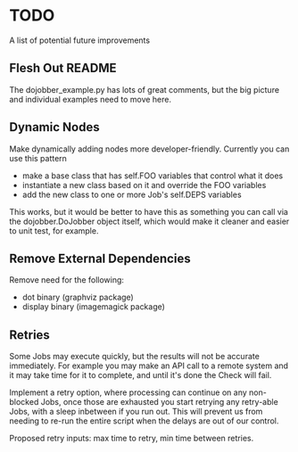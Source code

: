 TODO
====

A list of potential future improvements

Flesh Out README
----------------

The dojobber_example.py has lots of great comments, but the big
picture and individual examples need to move here.

Dynamic Nodes
-------------

Make dynamically adding nodes more developer-friendly. Currently you
can use this pattern

* make a base class that has self.FOO variables that control what it does
* instantiate a new class based on it and override the FOO variables
* add the new class to one or more Job's self.DEPS variables

This works, but it would be better to have this as something you can
call via the dojobber.DoJobber object itself, which would make it
cleaner and easier to unit test, for example.

Remove External Dependencies
----------------------------

Remove need for the following:

* dot binary (graphviz package)
* display binary (imagemagick package)

Retries
-------

Some Jobs may execute quickly, but the results will not be accurate
immediately. For example you may make an API call to a remote system
and it may take time for it to complete, and until it's done the
Check will fail.

Implement a retry option, where processing can continue on any
non-blocked Jobs, once those are exhausted you start retrying any
retry-able Jobs, with a sleep inbetween if you run out. This
will prevent us from needing to re-run the entire script
when the delays are out of our control.

Proposed retry inputs: max time to retry, min time between retries.
